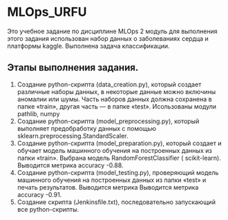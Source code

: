 # MLOps_URFU

Это учебное задание по дисциплине MLOps 2 модуль 
для выполнения этого задания использован набор данных о заболеваниях сердца и платформы kaggle. Выполнена задача классификации.

## Этапы выполнения задания.
1. Создание python-скрипта (data_creation.py), который создает различные наборы данных, в некоторые данные можно включины аномалии или шумы. Часть наборов данных должна сохранена в папке «train», другая часть — в папке «test». Исользованы модули pathlib, numpy
2. Создание python-скрипта (model_preprocessing.py), который выполняет предобработку данных с помощью sklearn.preprocessing.StandardScaler.
3. Создание python-скрипта (model_preparation.py), который создает и обучает модель машинного обучения на построенных данных из папки «train». Выбрана модель RandomForestClassifier ( scikit-learn). Выводится метрика  accuracy -0.88.
4. Создание python-скрипта (model_testing.py), проверяющий модель машинного обучения на построенных данных из папки «test» и печать результатов. Выводится метрика  Выводится метрика  accuracy -0.91.
5. Создание скрипта (Jenkinsfile.txt), последовательно запускающий все python-скрипты.
